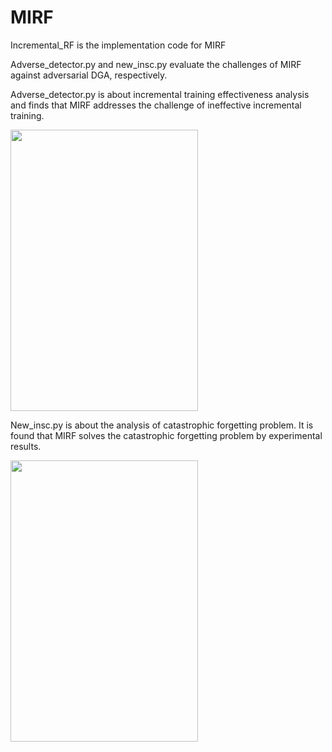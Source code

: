 # MIRF
Incremental_RF is the implementation code for MIRF

Adverse_detector.py and new_insc.py evaluate the challenges of MIRF against adversarial DGA, respectively.

Adverse_detector.py is about incremental training effectiveness analysis and finds that MIRF addresses the challenge of ineffective incremental training.

<img src="https://github.com/abcdefdf/MIRF/edit/main/pic/Game3.png" width="300" height="450" />

New_insc.py is about the analysis of catastrophic forgetting problem. It is found that MIRF solves the catastrophic forgetting problem by experimental results.

<img src="https://github.com/abcdefdf/MIRF/edit/main/pic/Game4.png" width="300" height="450" />
